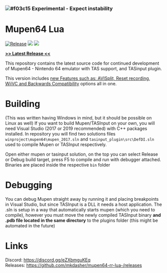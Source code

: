 ### ![#f03c15](https://via.placeholder.com/15/f03c15/000000?text=+) **Experimental - Expect instability**
# Mupen64 Lua

[![Release](https://img.shields.io/github/v/release/mkdasher/mupen64-rr-lua-?label=Release)](https://github.com/mkdasher/mupen64-rr-lua-/releases)
[<img src="https://img.shields.io/github/downloads/mkdasher/mupen64-rr-lua-/total?label=Downloads">]()
[<img src="https://img.shields.io/discord/723573549607944272?label=Discord">](https://discord.gg/bxvZpwdFmW)


[comment]: <> (Second image has to be inline so another approach is used)
[**__\>\> Latest Release \<\<__**](https://github.com/mkdasher/mupen64-rr-lua-/releases/latest/)<br>

This repository contains the latest source code for continued development of Mupen64 - Nintendo 64 emulator with TAS support, and TASinput plugin. 

This version includes <a href="https://imgur.com/a/SA2CgEB" target="_blank">new Features such as: AVISplit, Reset recording, WiiVC and Backwards Compatibility</a> options all in one.

[comment]: <> ("Thanks a lot markdown for not having open in new feature guess i need html for this smh")
[comment]: <> ("Update: not even this works... This is achievable using kramdown but the github preview renderer doesnt support it so we are stuck with this")


# Building
(This was written having Windows in mind, but it should be possible on Linux as well)
If you want to build Mupen/TASInput on your own, you will need Visual Studio (2017 or 2019 recommended) with C++ packages installed. In repository you will find two solutions files `winproject\mupen64\mupen_2017.sln` and `tasinput_plugin\src\DefDI.sln` used to compile Mupen or TASInput respectively. 

Open either mupen or tasinput solution, on the top you can select Release or Debug build target, press F5 to compile and run with debugger attached. Binaries are placed inside the respective `bin` folder

# Debugging
You can debug Mupen straight away by running it and placing breakpoints in Visual Studio, but since TASInput is a DLL it needs a host application. The .sln is setup in a way that automatically starts mupen (which you need to compile), however you must move the newly compiled TASInput binary **and .pdb file located in the same directory** to the plugins folder (this might be automated in the future)

[comment]: <> (TODO: ADD PROJECT STRUCTURE EXPLANATION)

# Links
Discord: https://discord.gg/eZXbmguKEq<br>
Releases: https://github.com/mkdasher/mupen64-rr-lua-/releases

